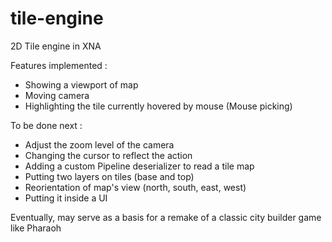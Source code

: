 # tile-engine

2D Tile engine in XNA

Features implemented :
- Showing a viewport of map
- Moving camera
- Highlighting the tile currently hovered by mouse (Mouse picking)

To be done next :
- Adjust the zoom level of the camera
- Changing the cursor to reflect the action
- Adding a custom Pipeline deserializer to read a tile map
- Putting two layers on tiles (base and top)
- Reorientation of map's view (north, south, east, west)
- Putting it inside a UI

Eventually, may serve as a basis for a remake of a classic city builder game like Pharaoh
